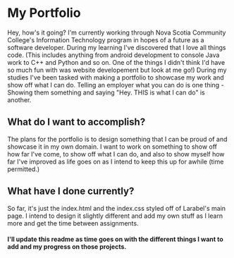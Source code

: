 # My Portfolio
Hey, how's it going? I'm currently working through Nova Scotia Community College's Information Technology program in hopes of a future as a software developer. During my learning I've discovered that I love all things code. (This includes anything from android development to console Java work to C++ and Python and so on. One of the things I didn't think I'd have so much fun with was website developement but look at me go!) During my studies I've been tasked with making a portfolio to showcase my work and show off what I can do. Telling an employer what you can do is one thing - Showing them something and saying "Hey. THIS is what I can do" is another.

## What do I want to accomplish?
The plans for the portfolio is to design something that I can be proud of and showcase it in my own domain. I want to work on something to show off how far I've come, to show off what I can do, and also to show myself how far I've improved as life goes on as I intend to keep this up for awhile (time permitted.)

## What have I done currently?
So far, it's just the index.html and the index.css styled off of Larabel's main page. I intend to design it slightly different and add my own stuff as I learn more and get the time between assignments.

#### I'll update this readme as time goes on with the different things I want to add and my progress on those projects.
